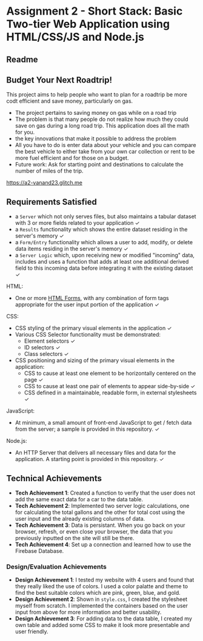 Assignment 2 - Short Stack: Basic Two-tier Web Application using HTML/CSS/JS and Node.js  
===

Readme 
---

## Budget Your Next Roadtrip!
This project aims to help people who want to plan for a roadtrip be more codt efficient and save money, particularly on gas. 

- The project pertains to saving money on gas while on a road trip 
- The problem is that many people do not realize how much they could save on gas during a long road trip. This application does all the math for you.
- the key innovations that make it possible to address the problem
- All you have to do is enter data about your vehicle and you can compare the best vehicle to either take from your own car collection or rent to be more fuel efficient and for those on a budget.
- Future work: Ask for starting point and destinations to calculate the number of miles of the trip.  


https://a2-vanand23.glitch.me

Requirements Satisfied
---

- a `Server` which not only serves files, but also maintains a tabular dataset with 3 or more fields related to your application ✓
- a `Results` functionality which shows the entire dataset residing in the server's memory ✓
- a `Form/Entry` functionality which allows a user to add, modify, or delete data items residing in the server's memory ✓
- a `Server Logic` which, upon receiving new or modified "incoming" data, includes and uses a function that adds at least one additional derived field to this incoming data before integrating it with the existing dataset ✓

HTML:
- One or more [HTML Forms](https://developer.mozilla.org/en-US/docs/Learn/HTML/Forms), with any combination of form tags appropriate for the user input portion of the application ✓

CSS:
- CSS styling of the primary visual elements in the application ✓
- Various CSS Selector functionality must be demonstrated:
    - Element selectors ✓
    - ID selectors ✓
    - Class selectors ✓
- CSS positioning and sizing of the primary visual elements in the application:
    - CSS to cause at least one element to be horizontally centered on the page ✓
    - CSS to cause at least one pair of elements to appear side-by-side ✓
    - CSS defined in a maintainable, readable form, in external stylesheets ✓

JavaScript:
- At minimum, a small amount of front-end JavaScript to get / fetch data from the server; a sample is provided in this repository. ✓

Node.js:
- An HTTP Server that delivers all necessary files and data for the application. A starting point is provided in this repository. ✓

## Technical Achievements
- **Tech Achievement 1**: Created a function to verify that the user does not add the same exact data for a car to the data table. 
- **Tech Achievement 2**: Implemented two server logic calculations, one for calculating the total gallons and the other for total cost using the user input and the already existing columns of data. 
- **Tech Achievement 3**: Data is persistant. When you go back on your browser, refresh, or even close your browser, the data that you previously inputted on the site will still be there. 
- **Tech Achievement 4**: Set up a connection and learned how to use the Firebase Database. 

### Design/Evaluation Achievements
- **Design Achievement 1**: I tested my website with 4 users and found that they really liked the use of colors. I used a color palatte and theme to find the best suitable colors which are pink, green, blue, and gold. 
- **Design Achievement 2**: Shown in `style.css`, I created the stylesheet myself from scratch. I implemented the containers based on the user input from above for more information and better usability.
- **Design Achievement 3**: For adding data to the data table, I created my own table and added some CSS to make it look more presentable and user friendly. 
